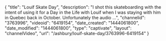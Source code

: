 {
    "title": "Louif Skate Day",
    "description": "I shot this skateboarding with the intent of using it for a Day in the Life with Louif when I was staying with him in Quebec back in October. Unfortunately the audio ...",
    "channelid": "3763996",
    "videoid": "6419154",
    "date_created": "1444061800",
    "date_modified": "1444061800",
    "type": "captivate",
    "layout": "channelVideo",
    "url": "\/ashbury\/louif-skate-day\/3763996-6419154"
}